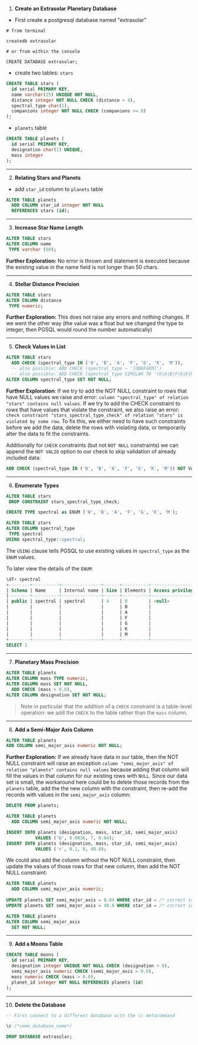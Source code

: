 1. **Create an Extrasolar Planetary Database**

- First create a postgresql database named "extrasolar"

```shell
# from terminal

createdb extrasolar

# or from within the console

CREATE DATABASE extrasolar;
```

- create two tables: `stars`

```sql
CREATE TABLE stars (
  id serial PRIMARY KEY,
  name varchar(25) UNIQUE NOT NULL,
  distance integer NOT NULL CHECK (distance > 0),
  spectral_type char(1),
  companions integer NOT NULL CHECK (companions >= 0)
);
```

- `planets` table

```sql
CREATE TABLE planets (
  id serial PRIMARY KEY,
  designation char(1) UNIQUE,
  mass integer
);
```



---



2. **Relating Stars and Planets**

- add `star_id` column to `planets` table

```SQL
ALTER TABLE planets
  ADD COLUMN star_id integer NOT NULL
  REFERENCES stars (id);
```



---



3. **Increase Star Name Length**

```SQL
ALTER TABLE stars
ALTER COLUMN name
 TYPE varchar (50);
```

**Further Exploration:**  No error is thrown and statement is executed because the existing value in the name field is not longer than 50 chars.



---



4. **Stellar Distance Precision**

```sql
ALTER TABLE stars
ALTER COLUMN distance 
 TYPE numeric;
```

**Further Exploration:** This does not raise any errors and nothing changes. If we went the other way (the value was a float but we changed the type to integer, then PGSQL would round the number automatically)



---



5. **Check Values in List**

```SQL
ALTER TABLE stars
  ADD CHECK (spectral_type IN ('0', 'B', 'A', 'F', 'G', 'K', 'M')),
  -- also possible: ADD CHECK (spectral_type ~ '[OBAFGKM]')
  -- also possible: ADD CHECK (spectral_type SIMILAR TO '(O|A|B|F|G|K|M)')
ALTER COLUMN spectral_type SET NOT NULL;
```

**Further Exploration**: If we try to add the NOT NULL constraint to rows that have NULL values we raise and error: `column "spectral_type" of relation "stars" contains null values`. If we try to add the CHECK constraint to rows that have values that violate the constraint, we also raise an error: `check constraint "stars_spectral_type_check" of relation "stars" is violated by some row`. To fix this, we either need to have such constraints before we add the data, delete the rows with violating data, or temporarily alter the data to fit the constraints.

Additionally for `CHECK` constraints (but not `NOT NULL` constraints) we can append the `NOT VALID` option to our check to skip validation of already included data:

```SQL
ADD CHECK (spectral_type IN ('0', 'B', 'A', 'F', 'G', 'K', 'M')) NOT VALID
```



---



6. **Enumerate Types**

```sql
ALTER TABLE stars
 DROP CONSTRAINT stars_spectral_type_check;

CREATE TYPE spectral as ENUM ('0', 'B', 'A', 'F', 'G', 'K', 'M');

ALTER TABLE stars
ALTER COLUMN spectral_type
 TYPE spectral 
USING spectral_type::spectral;
```

The `USING` clause tells PGSQL to use existing values in `spectral_type` as the `ENUM` values.

To later view the details of the `ENUM`:

```SQL
\dT+ spectral
+--------+----------+---------------+------+----------+-------------------+-------------+
| Schema | Name     | Internal name | Size | Elements | Access privileges | Description |
|--------+----------+---------------+------+----------+-------------------+-------------|
| public | spectral | spectral      | 4    | 0        | <null>            | <null>      |
|        |          |               |      | B        |                   |             |
|        |          |               |      | A        |                   |             |
|        |          |               |      | F        |                   |             |
|        |          |               |      | G        |                   |             |
|        |          |               |      | K        |                   |             |
|        |          |               |      | M        |                   |             |
+--------+----------+---------------+------+----------+-------------------+-------------+
SELECT 1
```



---



7. **Planetary Mass Precision**

```sql
ALTER TABLE planets
ALTER COLUMN mass TYPE numeric,
ALTER COLUMN mass SET NOT NULL,
  ADD CHECK (mass > 0.0),
ALTER COLUMN designation SET NOT NULL;
```

> Note in particular that the addition of a `CHECK` constraint is a table-level operation: we add the `CHECK` to the table rather than the `mass` column.



---



8. **Add a Semi-Major Axis Column**

```SQL
ALTER TABLE planets
ADD COLUMN semi_major_axis numeric NOT NULL;
```

**Further Exploration:** If we already have data in our table, then the NOT NULL constraint will raise an exception `column "semi_major_axis" of relation "planets" contains null values` because adding that column will fill the values in that column for our existing rows with `NULL`. Since our data set is small, the workaround here could be to delete those records from the `planets` table, add the the new column with the constraint, then re-add the records with values in the `semi_major_axis` column:

```SQL
DELETE FROM planets;

ALTER TABLE planets
  ADD COLUMN semi_major_axis numeric NOT NULL;

INSERT INTO planets (designation, mass, star_id, semi_major_axis)
           VALUES ('b', 0.0036, 7, 0.04);
INSERT INTO planets (designation, mass, star_id, semi_major_axis)
           VALUES ('c', 0.1, 8, 40.0);
```

We could also add the column without the NOT NULL constraint, then update the values of those rows for that new column, then add the NOT NULL constraint:

```SQL
ALTER TABLE planets
  ADD COLUMN semi_major_axis numeric;
  
UPDATE planets SET semi_major_axis = 0.04 WHERE star_id = /* correct id */;
UPDATE planets SET semi_major_axis = 40.0 WHERE star_id = /* correct id */;

ALTER TABLE planets
ALTER COLUMN semi_major_axis
  SET NOT NULL;
```



---



9. **Add a Moons Table**

```SQL
CREATE TABLE moons (
  id serial PRIMARY KEY,
  designation integer UNIQUE NOT NULL CHECK (designation > 0),
  semi_major_axis numeric CHECK (semi_major_axis > 0.0),
  mass numeric CHECK (mass > 0.0),
  planet_id integer NOT NULL REFERENCES planets (id)
);
```



---



10. **Delete the Database**

```sql
-- First connect to a different database with the \c metacommand

\c /*some_database_name*/

DROP DATABASE extrasolar;
```







